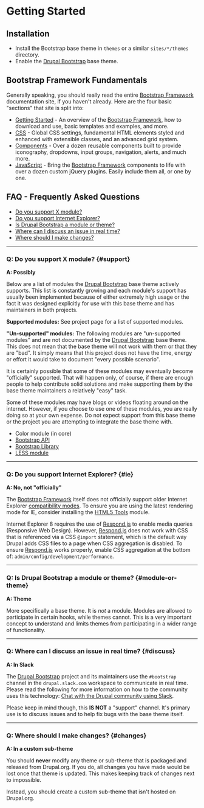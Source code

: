 <!-- @file The "Getting Started" topic. -->
<!-- @defgroup -->

# Getting Started

## Installation

- Install the Bootstrap base theme in `themes` or a similar `sites/*/themes`
  directory.
- Enable the [Drupal Bootstrap] base theme.

## Bootstrap Framework Fundamentals

Generally speaking, you should really read the entire [Bootstrap Framework]
documentation site, if you haven't already. Here are the four basic "sections"
that site is split into:

- [Getting Started](https://getbootstrap.com/docs/3.4/getting-started) - An overview of the [Bootstrap Framework], how
  to download and use, basic templates and examples, and more.
- [CSS](https://getbootstrap.com/docs/3.4/css/) - Global CSS settings, fundamental HTML elements styled and enhanced
  with extensible classes, and an advanced grid system.
- [Components](https://getbootstrap.com/docs/3.4/components/) - Over a dozen reusable components built to provide
  iconography, dropdowns, input groups, navigation, alerts, and much more.
- [JavaScript](https://getbootstrap.com/docs/3.4/javascript/) - Bring the
  [Bootstrap Framework] components to life with over a dozen custom jQuery plugins. Easily include them all, or one by
  one.

## FAQ - Frequently Asked Questions

- [Do you support X module?](#support)
- [Do you support Internet Explorer?](#ie)
- [Is Drupal Bootstrap a module or theme?](#module-or-theme)
- [Where can I discuss an issue in real time?](#discuss)
- [Where should I make changes?](#changes)

---

### Q: Do you support X module? {#support}

**A: Possibly**

Below are a list of modules the [Drupal Bootstrap] base theme actively supports. This list is constantly growing and
each module's support has usually been implemented because of either extremely high usage or the fact it was designed
explicitly for use with this base theme and has maintainers in both projects.

**Supported modules:**
See project page for a list of supported modules.

**"Un-supported" modules:**
The following modules are "un-supported modules" and are not documented by the
[Drupal Bootstrap] base theme. This does not mean that the base theme will not work with them or that they are "bad". It
simply means that this project does not have the time, energy or effort it would take to document "every possible
scenario".

It is certainly possible that some of these modules may eventually become
"officially" supported. That will happen only, of course, if there are enough people to help contribute solid solutions
and make supporting them by the base theme maintainers a relatively "easy" task.

Some of these modules may have blogs or videos floating around on the internet. However, if you choose to use one of
these modules, you are really doing so at your own expense. Do not expect support from this base theme or the project
you are attempting to integrate the base theme with.

- Color module (in core)
- [Bootstrap API](https://www.drupal.org/project/bootstrap_api)
- [Bootstrap Library](https://www.drupal.org/project/bootstrap_library)
- [LESS module](https://www.drupal.org/project/less)

---

### Q: Do you support Internet Explorer? {#ie}

**A: No, not "officially"**

The [Bootstrap Framework] itself does not officially support older Internet
Explorer [compatibility modes](https://getbootstrap.com/docs/3.4/getting-started/#support-ie-compatibility-modes). To
ensure you are using the latest rendering mode for IE, consider installing
the [HTML5 Tools](https://www.drupal.org/project/html5_tools) module.

Internet Explorer 8 requires the use of [Respond.js] to enable media queries
(Responsive Web Design). However, [Respond.js] does not work with CSS that is referenced via a CSS `@import` statement,
which is the default way Drupal adds CSS files to a page when CSS aggregation is disabled. To ensure
[Respond.js] works properly, enable CSS aggregation at the bottom of:
`admin/config/development/performance`.

---

### Q: Is Drupal Bootstrap a module or theme? {#module-or-theme}

**A: Theme**

More specifically a base theme. It is _not_ a module. Modules are allowed to participate in certain hooks, while themes
cannot. This is a very important concept to understand and limits themes from participating in a wider range of
functionality.

---

### Q: Where can I discuss an issue in real time? {#discuss}

**A: In Slack**

The [Drupal Bootstrap] project and its maintainers use the `#bootstrap` channel in the `drupal.slack.com` workspace to
communicate in real time. Please read the following for more information on how to the community uses this technology:
[Chat with the Drupal community using Slack](https://www.drupal.org/slack).

Please keep in mind though, this **IS NOT** a "support" channel. It's primary use is to discuss issues and to help fix
bugs with the base theme itself.

---

### Q: Where should I make changes? {#changes}

**A: In a custom sub-theme**

You should **never** modify any theme or sub-theme that is packaged and released from Drupal.org. If you do, all changes
you have made would be lost once that theme is updated. This makes keeping track of changes next to impossible.

Instead, you should create a custom sub-theme that isn't hosted on Drupal.org.

[Respond.js]: https://github.com/scottjehl/Respond

[Drush]: http://www.drush.org

[Drupal Bootstrap]: https://www.drupal.org/project/bootstrap

[Bootstrap Framework]: https://getbootstrap.com/docs/3.4/

[jQuery Update]: https://www.drupal.org/project/jquery_update
